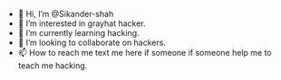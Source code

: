 - 👋 Hi, I’m @Sikander-shah
- 👀 I’m interested in grayhat hacker.
- 🌱 I’m currently learning hacking.
- 💞️ I’m looking to collaborate on hackers.
- 📫 How to reach me text me here if someone if someone help me to teach me hacking.

<!---
Sikander-shah/Sikander-shah is a ✨ special ✨ repository because its `README.md` (this file) appears on your GitHub profile.
You can click the Preview link to take a look at your changes.
--->
